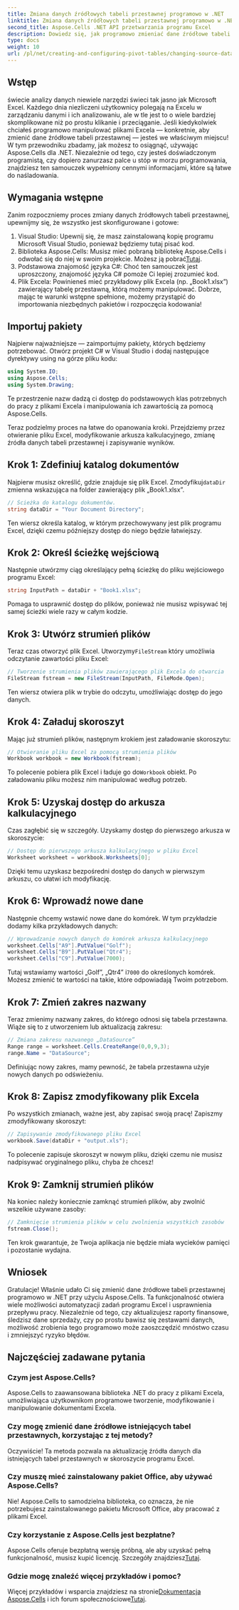 ```yaml
---
title: Zmiana danych źródłowych tabeli przestawnej programowo w .NET
linktitle: Zmiana danych źródłowych tabeli przestawnej programowo w .NET
second_title: Aspose.Cells .NET API przetwarzania programu Excel
description: Dowiedz się, jak programowo zmieniać dane źródłowe tabeli przestawnej za pomocą Aspose.Cells dla .NET, korzystając z naszego kompleksowego samouczka krok po kroku.
type: docs
weight: 10
url: /pl/net/creating-and-configuring-pivot-tables/changing-source-data/
---
```

## Wstęp
świecie analizy danych niewiele narzędzi świeci tak jasno jak Microsoft Excel. Każdego dnia niezliczeni użytkownicy polegają na Excelu w zarządzaniu danymi i ich analizowaniu, ale w tle jest to o wiele bardziej skomplikowane niż po prostu klikanie i przeciąganie. Jeśli kiedykolwiek chciałeś programowo manipulować plikami Excela — konkretnie, aby zmienić dane źródłowe tabeli przestawnej — jesteś we właściwym miejscu! W tym przewodniku zbadamy, jak możesz to osiągnąć, używając Aspose.Cells dla .NET. Niezależnie od tego, czy jesteś doświadczonym programistą, czy dopiero zanurzasz palce u stóp w morzu programowania, znajdziesz ten samouczek wypełniony cennymi informacjami, które są łatwe do naśladowania.
## Wymagania wstępne
Zanim rozpoczniemy proces zmiany danych źródłowych tabeli przestawnej, upewnijmy się, że wszystko jest skonfigurowane i gotowe:
1. Visual Studio: Upewnij się, że masz zainstalowaną kopię programu Microsoft Visual Studio, ponieważ będziemy tutaj pisać kod.
2. Biblioteka Aspose.Cells: Musisz mieć pobraną bibliotekę Aspose.Cells i odwołać się do niej w swoim projekcie. Możesz ją pobrać[Tutaj](https://releases.aspose.com/cells/net/).
3. Podstawowa znajomość języka C#: Choć ten samouczek jest uproszczony, znajomość języka C# pomoże Ci lepiej zrozumieć kod.
4. Plik Excela: Powinieneś mieć przykładowy plik Excela (np. „Book1.xlsx”) zawierający tabelę przestawną, którą możemy manipulować.
Dobrze, mając te warunki wstępne spełnione, możemy przystąpić do importowania niezbędnych pakietów i rozpoczęcia kodowania!
## Importuj pakiety
Najpierw najważniejsze — zaimportujmy pakiety, których będziemy potrzebować. Otwórz projekt C# w Visual Studio i dodaj następujące dyrektywy using na górze pliku kodu:
```csharp
using System.IO;
using Aspose.Cells;
using System.Drawing;
```
Te przestrzenie nazw dadzą ci dostęp do podstawowych klas potrzebnych do pracy z plikami Excela i manipulowania ich zawartością za pomocą Aspose.Cells.

Teraz podzielmy proces na łatwe do opanowania kroki. Przejdziemy przez otwieranie pliku Excel, modyfikowanie arkusza kalkulacyjnego, zmianę źródła danych tabeli przestawnej i zapisywanie wyników.
## Krok 1: Zdefiniuj katalog dokumentów
 Najpierw musisz określić, gdzie znajduje się plik Excel. Zmodyfikuj`dataDir` zmienna wskazująca na folder zawierający plik „Book1.xlsx”.
```csharp
// Ścieżka do katalogu dokumentów.
string dataDir = "Your Document Directory";
```
Ten wiersz określa katalog, w którym przechowywany jest plik programu Excel, dzięki czemu późniejszy dostęp do niego będzie łatwiejszy.
## Krok 2: Określ ścieżkę wejściową
Następnie utwórzmy ciąg określający pełną ścieżkę do pliku wejściowego programu Excel:
```csharp
string InputPath = dataDir + "Book1.xlsx";
```
Pomaga to usprawnić dostęp do plików, ponieważ nie musisz wpisywać tej samej ścieżki wiele razy w całym kodzie.
## Krok 3: Utwórz strumień plików
 Teraz czas otworzyć plik Excel. Utworzymy`FileStream` który umożliwia odczytanie zawartości pliku Excel:
```csharp
// Tworzenie strumienia plików zawierającego plik Excela do otwarcia
FileStream fstream = new FileStream(InputPath, FileMode.Open);
```
Ten wiersz otwiera plik w trybie do odczytu, umożliwiając dostęp do jego danych.
## Krok 4: Załaduj skoroszyt
Mając już strumień plików, następnym krokiem jest załadowanie skoroszytu:
```csharp
// Otwieranie pliku Excel za pomocą strumienia plików
Workbook workbook = new Workbook(fstream);
```
 To polecenie pobiera plik Excel i ładuje go do`Workbook` obiekt. Po załadowaniu pliku możesz nim manipulować według potrzeb.
## Krok 5: Uzyskaj dostęp do arkusza kalkulacyjnego
Czas zagłębić się w szczegóły. Uzyskamy dostęp do pierwszego arkusza w skoroszycie:
```csharp
// Dostęp do pierwszego arkusza kalkulacyjnego w pliku Excel
Worksheet worksheet = workbook.Worksheets[0];
```
Dzięki temu uzyskasz bezpośredni dostęp do danych w pierwszym arkuszu, co ułatwi ich modyfikację.
## Krok 6: Wprowadź nowe dane
Następnie chcemy wstawić nowe dane do komórek. W tym przykładzie dodamy kilka przykładowych danych:
```csharp
// Wprowadzanie nowych danych do komórek arkusza kalkulacyjnego
worksheet.Cells["A9"].PutValue("Golf");
worksheet.Cells["B9"].PutValue("Qtr4");
worksheet.Cells["C9"].PutValue(7000);
```
 Tutaj wstawiamy wartości „Golf”, „Qtr4” i`7000` do określonych komórek. Możesz zmienić te wartości na takie, które odpowiadają Twoim potrzebom.
## Krok 7: Zmień zakres nazwany
Teraz zmienimy nazwany zakres, do którego odnosi się tabela przestawna. Wiąże się to z utworzeniem lub aktualizacją zakresu:
```csharp
// Zmiana zakresu nazwanego „DataSource”
Range range = worksheet.Cells.CreateRange(0,0,9,3);
range.Name = "DataSource";
```
Definiując nowy zakres, mamy pewność, że tabela przestawna użyje nowych danych po odświeżeniu.
## Krok 8: Zapisz zmodyfikowany plik Excela
Po wszystkich zmianach, ważne jest, aby zapisać swoją pracę! Zapiszmy zmodyfikowany skoroszyt:
```csharp
// Zapisywanie zmodyfikowanego pliku Excel
workbook.Save(dataDir + "output.xls");
```
To polecenie zapisuje skoroszyt w nowym pliku, dzięki czemu nie musisz nadpisywać oryginalnego pliku, chyba że chcesz!
## Krok 9: Zamknij strumień plików
Na koniec należy koniecznie zamknąć strumień plików, aby zwolnić wszelkie używane zasoby:
```csharp
// Zamknięcie strumienia plików w celu zwolnienia wszystkich zasobów
fstream.Close();
```
Ten krok gwarantuje, że Twoja aplikacja nie będzie miała wycieków pamięci i pozostanie wydajna.
## Wniosek
Gratulacje! Właśnie udało Ci się zmienić dane źródłowe tabeli przestawnej programowo w .NET przy użyciu Aspose.Cells. Ta funkcjonalność otwiera wiele możliwości automatyzacji zadań programu Excel i usprawnienia przepływu pracy. Niezależnie od tego, czy aktualizujesz raporty finansowe, śledzisz dane sprzedaży, czy po prostu bawisz się zestawami danych, możliwość zrobienia tego programowo może zaoszczędzić mnóstwo czasu i zmniejszyć ryzyko błędów.

## Najczęściej zadawane pytania
### Czym jest Aspose.Cells?
Aspose.Cells to zaawansowana biblioteka .NET do pracy z plikami Excela, umożliwiająca użytkownikom programowe tworzenie, modyfikowanie i manipulowanie dokumentami Excela.
### Czy mogę zmienić dane źródłowe istniejących tabel przestawnych, korzystając z tej metody?
Oczywiście! Ta metoda pozwala na aktualizację źródła danych dla istniejących tabel przestawnych w skoroszycie programu Excel.
### Czy muszę mieć zainstalowany pakiet Office, aby używać Aspose.Cells?
Nie! Aspose.Cells to samodzielna biblioteka, co oznacza, że nie potrzebujesz zainstalowanego pakietu Microsoft Office, aby pracować z plikami Excel.
### Czy korzystanie z Aspose.Cells jest bezpłatne?
Aspose.Cells oferuje bezpłatną wersję próbną, ale aby uzyskać pełną funkcjonalność, musisz kupić licencję. Szczegóły znajdziesz[Tutaj](https://purchase.aspose.com/buy).
### Gdzie mogę znaleźć więcej przykładów i pomoc?
 Więcej przykładów i wsparcia znajdziesz na stronie[Dokumentacja Aspose.Cells](https://reference.aspose.com/cells/net/) i ich forum społecznościowe[Tutaj](https://forum.aspose.com/c/cells/9).
